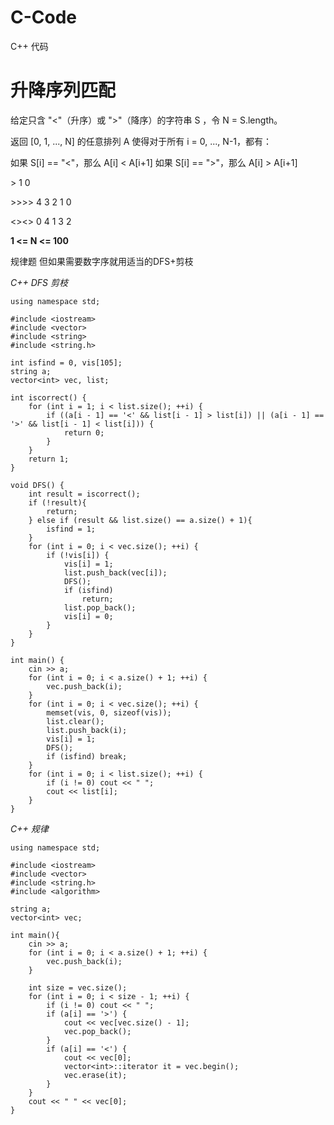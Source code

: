 # C-Code
C++ 代码

# **升降序列匹配**

给定只含 "<"（升序）或 ">"（降序）的字符串 S ，令 N = S.length。

返回 [0, 1, ..., N] 的任意排列 A 使得对于所有 i = 0, ..., N-1，都有：

如果 S[i] == "<"，那么 A[i] < A[i+1]
如果 S[i] == ">"，那么 A[i] > A[i+1]

\>   1 0

\>>>>   4 3 2 1 0

\<><>   0 4 1 3 2

**1 <= N <= 100**

规律题  但如果需要数字序就用适当的DFS+剪枝

_C++ DFS 剪枝_

    using namespace std;

    #include <iostream>
    #include <vector>
    #include <string>
    #include <string.h>

    int isfind = 0, vis[105];
    string a;
    vector<int> vec, list;

    int iscorrect() {
        for (int i = 1; i < list.size(); ++i) {
            if ((a[i - 1] == '<' && list[i - 1] > list[i]) || (a[i - 1] == '>' && list[i - 1] < list[i])) {
                return 0;
            }
        }
        return 1;
    }

    void DFS() {
        int result = iscorrect();
        if (!result){
            return;
        } else if (result && list.size() == a.size() + 1){
            isfind = 1;
        }
        for (int i = 0; i < vec.size(); ++i) {
            if (!vis[i]) {
                vis[i] = 1;
                list.push_back(vec[i]);
                DFS();
                if (isfind)
                    return;
                list.pop_back();
                vis[i] = 0;
            }
        }
    }

    int main() {
        cin >> a;
        for (int i = 0; i < a.size() + 1; ++i) {
            vec.push_back(i);
        }
        for (int i = 0; i < vec.size(); ++i) {
            memset(vis, 0, sizeof(vis));
            list.clear();
            list.push_back(i);
            vis[i] = 1;
            DFS();
            if (isfind) break;
        }
        for (int i = 0; i < list.size(); ++i) {
            if (i != 0) cout << " ";
            cout << list[i];
        }
    }
    
_C++ 规律_

    using namespace std;

    #include <iostream>
    #include <vector>
    #include <string.h>
    #include <algorithm>

    string a;
    vector<int> vec;

    int main(){
        cin >> a;
        for (int i = 0; i < a.size() + 1; ++i) {
            vec.push_back(i);
        }

        int size = vec.size();
        for (int i = 0; i < size - 1; ++i) {
            if (i != 0) cout << " ";
            if (a[i] == '>') {
                cout << vec[vec.size() - 1];
                vec.pop_back();
            }
            if (a[i] == '<') {
                cout << vec[0];
                vector<int>::iterator it = vec.begin();
                vec.erase(it);
            }
        }
        cout << " " << vec[0];
    }
